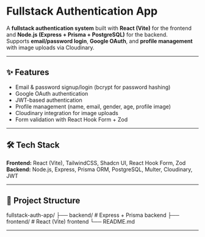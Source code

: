 # Fullstack Authentication App

A **fullstack authentication system** built with **React (Vite)** for the frontend and **Node.js (Express + Prisma + PostgreSQL)** for the backend.  
Supports **email/password login**, **Google OAuth**, and **profile management** with image uploads via Cloudinary.

---

## ✨ Features
- Email & password signup/login (bcrypt for password hashing)
- Google OAuth authentication
- JWT-based authentication
- Profile management (name, email, gender, age, profile image)
- Cloudinary integration for image uploads
- Form validation with React Hook Form + Zod

---

## 🛠 Tech Stack
**Frontend:** React (Vite), TailwindCSS, Shadcn UI, React Hook Form, Zod  
**Backend:** Node.js, Express, Prisma ORM, PostgreSQL, Multer, Cloudinary, JWT

---

## 📂 Project Structure
fullstack-auth-app/
├── backend/ # Express + Prisma backend
├── frontend/ # React (Vite) frontend
└── README.md 

---

